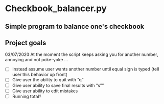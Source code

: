 # Checkbook_balancer.py
Simple program to balance one's checkbook
-----
## Project goals

03/07/2020
At  the moment the script keeps asking you for another number, annoying and not poke-yoke … 
- [ ] Instead assume user wants another number until equal sign is typed (tell user this behavior up front)
- [ ] Give user the ability to quit with “q”
- [ ] Give user ability to save final results with “s””
- [ ] Give user ability to edit mistakes 
- [ ] Running total?
